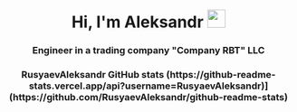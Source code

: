 <h1 align="center">Hi, I'm Aleksandr</a> 
<img src="https://github.com/blackcater/blackcater/raw/main/images/Hi.gif" height="32"/></h1>
<h3 align="center">Engineer in a trading company "Company RBT" LLC</h3>
<h3 align="center">RusyaevAleksandr GitHub stats<a href="[https://daniilshat.ru/](https://github-readme-stats.vercel.app/api?username=RusyaevAleksandr)"></a> 
(https://github-readme-stats.vercel.app/api?username=RusyaevAleksandr)](https://github.com/RusyaevAleksandr/github-readme-stats)

<!--
**RusyaevAleksandr/RusyaevAleksandr** is a ✨ _special_ ✨ repository because its `README.md` (this file) appears on your GitHub profile.

Here are some ideas to get you started:

- 🔭 I’m currently working on ...
- 🌱 I’m currently learning ...
- 👯 I’m looking to collaborate on ...
- 🤔 I’m looking for help with ...
- 💬 Ask me about ...
- 📫 How to reach me: ...
- 😄 Pronouns: ...
- ⚡ Fun fact: ...
-->
